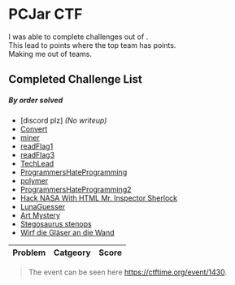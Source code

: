 # PCJar CTF

I was able to complete  challenges out of .\
This lead to  points where the top team has  points.\
Making me  out of  teams.

## Completed Challenge List
##### _By order solved_
* [discord plz] _(No writeup)_
* [Convert](Convert)
* [miner](miner)
* [readFlag1](readFlag1)
* [readFlag3](readFlag3)
* [TechLead](TechLead)
* [ProgrammersHateProgramming](ProgrammersHateProgramming)
* [polymer](polymer)
* [ProgrammersHateProgramming2](ProgrammersHateProgramming2)
* [Hack NASA With HTML Mr. Inspector Sherlock](HackNASAWithHTML)
* [LunaGuesser](LunaGuesser)
* [Art Mystery](ArtMystery)
* [Stegosaurus stenops](StegosaurusStenops)
* [Wirf die Gläser an die Wand](WirfdieGlaser)

|Problem|Catgeory|Score|
|---|---|---|

> The event can be seen here https://ctftime.org/event/1430.
